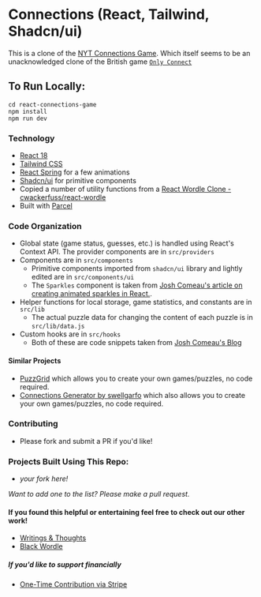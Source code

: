 # Connections (React, Tailwind, Shadcn/ui)

This is a clone of the [NYT Connections Game](https://www.nytimes.com/games/connections). Which itself seems to be an unacknowledged clone of the British game [`Only Connect`](https://kotaku.com/new-york-times-connections-only-connect-puzzle-wordle-1850553072)

## To Run Locally:

```
cd react-connections-game
npm install
npm run dev
```

### Technology

- [React 18](https://react.dev/)
- [Tailwind CSS](https://tailwindcss.com/)
- [React Spring](https://www.react-spring.dev/) for a few animations
- [Shadcn/ui](https://ui.shadcn.com/) for primitive components
- Copied a number of utility functions from a [React Wordle Clone - cwackerfuss/react-wordle](https://github.com/cwackerfuss/react-wordle)
- Built with [Parcel](https://parceljs.org/)

### Code Organization

- Global state (game status, guesses, etc.) is handled using React's Context API. The provider components are in `src/providers`
- Components are in `src/components`
  - Primitive components imported from `shadcn/ui` library and lightly edited are in `src/components/ui`
  - The `Sparkles` component is taken from [Josh Comeau's article on creating animated sparkles in React.](https://www.joshwcomeau.com/react/animated-sparkles-in-react/).
- Helper functions for local storage, game statistics, and constants are in `src/lib`
  - The actual puzzle data for changing the content of each puzzle is in `src/lib/data.js`
- Custom hooks are in `src/hooks`
  - Both of these are code snippets taken from [Josh Comeau's Blog](https://www.joshwcomeau.com/snippets/)

#### Similar Projects

- [PuzzGrid](https://puzzgrid.com/about) which allows you to create your own games/puzzles, no code required.
- [Connections Generator by swellgarfo](https://www.reddit.com/r/NYTSpellingBee/comments/152i5cx/for_those_playing_nyt_connections_i_created_a/) which also allows you to create your own games/puzzles, no code required.

### Contributing

- Please fork and submit a PR if you'd like!

### Projects Built Using This Repo:

- _your fork here!_

_Want to add one to the list? Please make a pull request._

#### If you found this helpful or entertaining feel free to check out our other work!

- [Writings & Thoughts](https://andcomputers.io)
- [Black Wordle](https://blackwords.andcomputers.io)

##### If you'd like to support financially

- [One-Time Contribution via Stripe](https://buy.stripe.com/7sIg1Udac6xZegodQR)
